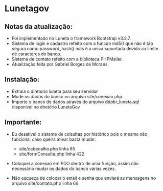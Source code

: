 # Lunetagov
## Notas da atualização:
- Foi implementado no Luneta o framework Bootstrap v3.3.7.
- Sistema de login e cadastro refeito com a funcao md5() que não é tão segura como password_hash() mas é a unica suportada devido ao limite de caracteres do banco.
- Sistema de contato refeito com a biblioteca PHPMailer.
- Atualização feita por Gabriel Borges de Moraes.

## Instalação:
- Extraia o diretorio luneta para seu servidor
- Mude os dados do banco no arquivo site/conexao.php.
- Importe o banco de dados através do arquivo ddpbr_luneta.sql disponível no diretório LunetaGov
 
## Importante: 
- Eu desativei o sistema de colsultas por histórico pois o mesmo não funciona, caso queira ativar basta mudar: 
	- site/cabecalho.php linha 65
	- site/formConsulta.php linha 422

- Coloquei a conexao em PDO dentro de uma função, assim não necessário mudar os dados do banco várias vezes.
- Não esqueça de colocar o email e senha que enviará as mensagens no arquivo site/contato.php linha 66
